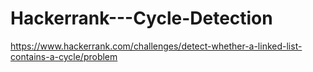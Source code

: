 # Hackerrank---Cycle-Detection

https://www.hackerrank.com/challenges/detect-whether-a-linked-list-contains-a-cycle/problem
